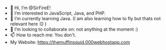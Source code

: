 - 👋 Hi, I’m @SirFireE!
- 👀 I’m interested in JavaScript, Java, and PHP.
- 🌱 I’m currently learning Java. (I am also learning how to fly but thats not relevant here :D )
- 💞️ I’m looking to collaborate on: not anything at the moment :)
- 📫 How to reach me: You don't.
- My Website: https://themuffinsquid.000webhostapp.com

<!---
SirFireE/SirFireE is a ✨ special ✨ repository because its `README.md` (this file) appears on your GitHub profile.
You can click the Preview link to take a look at your changes.
--->
